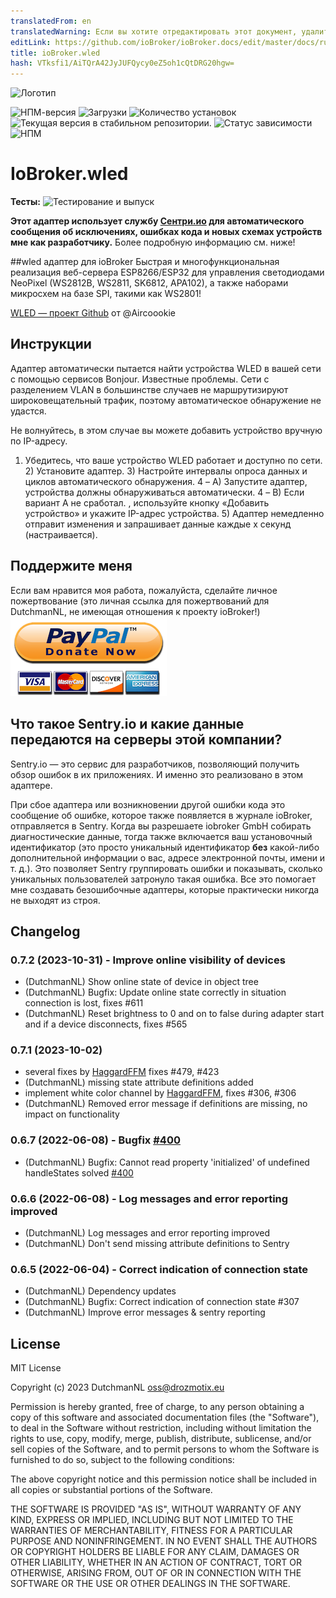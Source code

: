 ```yaml
---
translatedFrom: en
translatedWarning: Если вы хотите отредактировать этот документ, удалите поле «translationFrom», в противном случае этот документ будет снова автоматически переведен
editLink: https://github.com/ioBroker/ioBroker.docs/edit/master/docs/ru/adapterref/iobroker.wled/README.md
title: ioBroker.wled
hash: VTksfi1/AiTQrA42JyJUFQycy0eZ5oh1cQtDRG20hgw=
---
```

![Логотип](../../../en/adapterref/iobroker.wled/admin/wled_logo_akemi.png)

![НПМ-версия](https://img.shields.io/npm/v/iobroker.wled.svg)
![Загрузки](https://img.shields.io/npm/dm/iobroker.wled.svg)
![Количество установок](https://iobroker.live/badges/wled-installed.svg)
![Текущая версия в стабильном репозитории.](https://iobroker.live/badges/wled-stable.svg)
![Статус зависимости](https://img.shields.io/david/DrozmotiX/iobroker.wled.svg)
![НПМ](https://nodei.co/npm/iobroker.wled.png?downloads=true)

# IoBroker.wled
**Тесты:** ![Тестирование и выпуск](https://github.com/DrozmotiX/iobroker.wled/workflows/Test%20and%20Release/badge.svg)

**Этот адаптер использует службу [Сентри.ио](https://sentry.io) для автоматического сообщения об исключениях, ошибках кода и новых схемах устройств мне как разработчику.** Более подробную информацию см. ниже!

##wled адаптер для ioBroker
Быстрая и многофункциональная реализация веб-сервера ESP8266/ESP32 для управления светодиодами NeoPixel (WS2812B, WS2811, SK6812, APA102), а также наборами микросхем на базе SPI, такими как WS2801!

[WLED — проект Github](https://github.com/Aircoookie/WLED) от @Aircoookie

## Инструкции
Адаптер автоматически пытается найти устройства WLED в вашей сети с помощью сервисов Bonjour.
Известные проблемы. Сети с разделением VLAN в большинстве случаев не маршрутизируют широковещательный трафик, поэтому автоматическое обнаружение не удастся.

Не волнуйтесь, в этом случае вы можете добавить устройство вручную по IP-адресу.

1) Убедитесь, что ваше устройство WLED работает и доступно по сети. 2) Установите адаптер. 3) Настройте интервалы опроса данных и циклов автоматического обнаружения. 4 – A) Запустите адаптер, устройства должны обнаруживаться автоматически. 4 – B) Если вариант A не сработал. , используйте кнопку «Добавить устройство» и укажите IP-адрес устройства. 5) Адаптер немедленно отправит изменения и запрашивает данные каждые x секунд (настраивается).

## Поддержите меня
Если вам нравится моя работа, пожалуйста, сделайте личное пожертвование (это личная ссылка для пожертвований для DutchmanNL, не имеющая отношения к проекту ioBroker!) [![Пожертвовать](https://raw.githubusercontent.com/DrozmotiX/ioBroker.wled/main/admin/button.png)](http://paypal.me/DutchmanNL)

## Что такое Sentry.io и какие данные передаются на серверы этой компании?
Sentry.io — это сервис для разработчиков, позволяющий получить обзор ошибок в их приложениях. И именно это реализовано в этом адаптере.

При сбое адаптера или возникновении другой ошибки кода это сообщение об ошибке, которое также появляется в журнале ioBroker, отправляется в Sentry. Когда вы разрешаете iobroker GmbH собирать диагностические данные, тогда также включается ваш установочный идентификатор (это просто уникальный идентификатор **без** какой-либо дополнительной информации о вас, адресе электронной почты, имени и т. д.). Это позволяет Sentry группировать ошибки и показывать, сколько уникальных пользователей затронуло такая ошибка. Все это помогает мне создавать безошибочные адаптеры, которые практически никогда не выходят из строя.

## Changelog
<!--
    Placeholder for the next version (at the beginning of the line):
    ### __WORK IN PROGRESS__
-->
### 0.7.2 (2023-10-31) - Improve online visibility of devices
* (DutchmanNL) Show online state of device in object tree
* (DutchmanNL) Bugfix: Update online state correctly in situation connection is lost, fixes #611
* (DutchmanNL) Reset brightness to 0 and on to false during adapter start and if a device disconnects, fixes #565

### 0.7.1 (2023-10-02)
* several fixes by [HaggardFFM](https://github.com/HaggardFFM) fixes #479, #423
* (DutchmanNL) missing state attribute definitions added
* implement white color channel by [HaggardFFM](https://github.com/HaggardFFM), fixes #306, #306
* (DutchmanNL) Removed error message if definitions are missing, no impact on functionality

### 0.6.7 (2022-06-08) - Bugfix [#400](https://github.com/DrozmotiX/ioBroker.wled/issues/400)
* (DutchmanNL) Bugfix: Cannot read property 'initialized' of undefined handleStates solved [#400](https://github.com/DrozmotiX/ioBroker.wled/issues/400)

### 0.6.6 (2022-06-08) - Log messages and error reporting improved
* (DutchmanNL) Log messages and error reporting improved
* (DutchmanNL) Don't send missing attribute definitions to Sentry

### 0.6.5 (2022-06-04) - Correct indication of connection state
* (DutchmanNL) Dependency updates
* (DutchmanNL) Bugfix: Correct indication of connection state #307
* (DutchmanNL) Improve error messages & sentry reporting

## License
MIT License

Copyright (c) 2023 DutchmanNL <oss@drozmotix.eu>

Permission is hereby granted, free of charge, to any person obtaining a copy
of this software and associated documentation files (the "Software"), to deal
in the Software without restriction, including without limitation the rights
to use, copy, modify, merge, publish, distribute, sublicense, and/or sell
copies of the Software, and to permit persons to whom the Software is
furnished to do so, subject to the following conditions:

The above copyright notice and this permission notice shall be included in all
copies or substantial portions of the Software.

THE SOFTWARE IS PROVIDED "AS IS", WITHOUT WARRANTY OF ANY KIND, EXPRESS OR
IMPLIED, INCLUDING BUT NOT LIMITED TO THE WARRANTIES OF MERCHANTABILITY,
FITNESS FOR A PARTICULAR PURPOSE AND NONINFRINGEMENT. IN NO EVENT SHALL THE
AUTHORS OR COPYRIGHT HOLDERS BE LIABLE FOR ANY CLAIM, DAMAGES OR OTHER
LIABILITY, WHETHER IN AN ACTION OF CONTRACT, TORT OR OTHERWISE, ARISING FROM,
OUT OF OR IN CONNECTION WITH THE SOFTWARE OR THE USE OR OTHER DEALINGS IN THE
SOFTWARE.